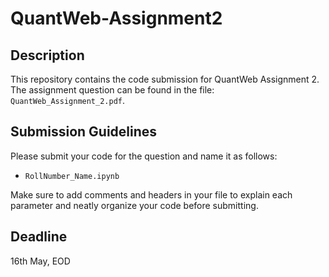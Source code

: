 # QuantWeb-Assignment2

## Description
This repository contains the code submission for QuantWeb Assignment 2. The assignment question can be found in the file: `QuantWeb_Assignment_2.pdf`.

## Submission Guidelines
Please submit your code for the question and name it as follows:
- `RollNumber_Name.ipynb`

Make sure to add comments and headers in your file to explain each parameter and neatly organize your code before submitting.

## Deadline
16th May, EOD
